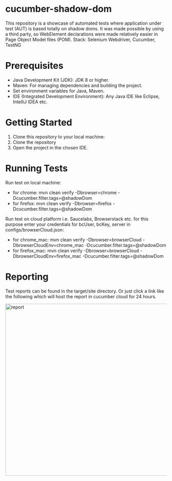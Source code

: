 # cucumber-shadow-dom
This repository is a showcase of automated tests where application under test (AUT) is based totally on shadow doms. It was made possible by using a third party, so WebElement declarations were made relatively easier in Page Object Model files (POM).
Stack: Selenium Webdriver, Cucumber, TestNG

# Prerequisites
* Java Development Kit (JDK): JDK 8 or higher.
* Maven: For managing dependencies and building the project.
* Set environment variables for Java, Maven.
* IDE (Integrated Development Environment): Any Java IDE like Eclipse, IntelliJ IDEA etc.

# Getting Started
1. Clone this repository to your local machine:
2. Clone the repository
3. Open the project in the chosen IDE.

# Running Tests
Run test on local machine:
* for chrome: mvn clean verify -Dbrowser=chrome  -Dcucumber.filter.tags=@shadowDom
* for firefox: mvn clean verify -Dbrowser=firefox  -Dcucumber.filter.tags=@shadowDom

Run test on cloud platform i.e. Saucelabs, Browserstack etc. for this purpose enter your credentials for bcUser, bcKey, server in configs/browserCloud.json: 
* for chrome_mac: mvn clean verify -Dbrowser=browserCloud -DbrowserCloudEnv=chrome_mac  -Dcucumber.filter.tags=@shadowDom
* for firefox_mac: mvn clean verify -Dbrowser=browserCloud -DbrowserCloudEnv=firefox_mac  -Dcucumber.filter.tags=@shadowDom

# Reporting
Test reports can be found in the target/site directory. Or just click a link like the following which will host the report in cucumber cloud for 24 hours.


<img width="536" alt="report" src="https://github.com/abidali7/cucumber-shadow-dom/assets/17843941/665ea7fd-8706-4a83-8be1-da5b23f0e408">



